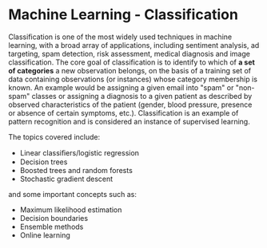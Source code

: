 # Machine Learning - Classification

Classification is one of the most widely used techniques in machine learning, with a broad array of applications, including sentiment analysis, ad targeting, spam detection, risk assessment, medical diagnosis and image classification. The core goal of classification is to identify to which of **a set of categories** a new observation belongs, on the basis of a training set of data containing observations (or instances) whose category membership is known. An example would be assigning a given email into "spam" or "non-spam" classes or assigning a diagnosis to a given patient as described by observed characteristics of the patient (gender, blood pressure, presence or absence of certain symptoms, etc.). Classification is an example of pattern recognition and is considered an instance of supervised learning.

The topics covered include:
- Linear classiﬁers/logistic regression
- Decision trees
- Boosted trees and random forests 
- Stochastic gradient descent

and some important concepts such as:
- Maximum likelihood estimation
- Decision boundaries
- Ensemble methods
- Online learning

